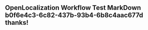 <properties
ms.topic="hero-topic1"
ms.test1="hero-topic"
ms.test2="test"/>

## OpenLocalization Workflow Test MarkDown b0f6e4c3-6c82-437b-93b4-6b8c4aac677d thanks!
